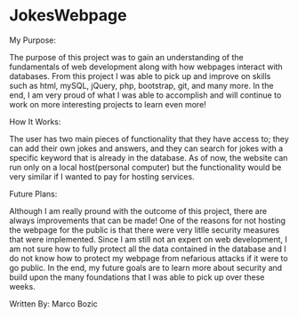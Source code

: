 # JokesWebpage

My Purpose:

The purpose of this project was to gain an understanding of the fundamentals of web development along with how webpages interact with databases. From this project I was able to pick up and improve on
skills such as html, mySQL, jQuery, php, bootstrap, git, and many 
more. In the end, I am very proud of what I was able to accomplish 
and will continue to work on more interesting projects to learn
even more!

How It Works:

The user has two main pieces of functionality that they have access to; 
they can add their own jokes and answers, and they can search for jokes
with a specific keyword that is already in the database. As of now, the
website can run only on a local host(personal computer) but the  functionality would be very similar if I wanted to pay for hosting 
services.

Future Plans:

Although I am really pround with the outcome of this project, there are
always improvements that can be made! One of the reasons for not hosting
the webpage for the public is that there were very litlle security measures that were implemented. Since I am still not an expert on web 
development, I am not sure how to fully protect all the data contained
in the database and I do not know how to protect my webpage from nefarious attacks if it were to go public. In the end, my future goals
are to learn more about security and build upon the many foundations 
that I was able to pick up over these weeks.


Written By: Marco Bozic